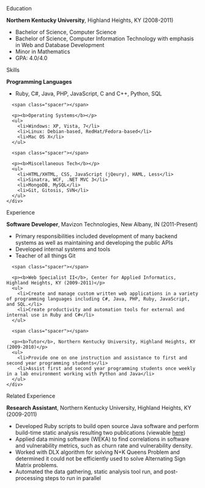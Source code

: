 <div id="resume">
  
  <div class="section">
    <div class="heading">
      Education
    </div>
    <div class="content">
      <p><b>Northern Kentucky University</b>, Highland Heights, KY (2008-2011)</p>
      <ul>
        <li>Bachelor of Science, Computer Science</li>
        <li>Bachelor of Science, Computer Information Technology with emphasis in Web and Database Development</li>
        <li>Minor in Mathematics</li>
        <li>GPA: 4.0/4.0</li>
      </ul>
    </div>
  </div>

  <div class="section">
    <div class="heading">
      Skills
    </div>
    <div class="content">
      <p><b>Programming Languages</b></p>
      <ul>
        <li>Ruby, C#, Java, PHP, JavaScript, C and C++, Python, SQL</li>
      </ul>

      <span class="spacer"></span>

      <p><b>Operating Systems</b></p>
      <ul>
        <li>Windows: XP, Vista, 7</li>
        <li>Linux: Debian-based, RedHat/Fedora-based</li>
        <li>Mac OS X</li>
      </ul>

      <span class="spacer"></span>

      <p><b>Miscellaneous Tech</b></p>
      <ul>
        <li>HTML/XHTML, CSS, JavaScript (jQeury), HAML, Less</li>
        <li>Sinatra, WCF, .NET MVC 3</li>
        <li>MongoDB, MySQL</li>
        <li>Git, Gitosis, SVN</li>
      </ul>
    </div>
  </div>

  <div class="section">
    <div class="heading">
      Experience
    </div>
    <div class="content">
      <p><b>Software Developer</b>, Mavizon Technologies, New Albany, IN (2011-Present)</p>
      <ul>
        <li>
          Primary responsibilities included development of many backend
          systems as well as maintaining and developing the public APIs
        </li>
        <li>Developed internal systems and tools</li>
        <li>Teacher of all things Git</li>
      </ul>

      <span class="spacer"></span>

      <p><b>Web Specialist II</b>, Center for Applied Informatics, Highland Heights, KY (2009-2011)</p>
      <ul>
        <li>Create and manage custom written web applications in a variety of programming languages including C#, Java, PHP, Ruby, JavaScript, and SQL.</li>
        <li>Create productivity and automation tools for external and internal use in Ruby and C#</li>
      </ul>

      <span class="spacer"></span>

      <p><b>Tutor</b>, Northern Kentucky University, Highland Heights, KY (2009-2010)</p>
      <ul>
        <li>Provide one on one instruction and assistance to first and second year programming students</li>
        <li>Assist first and second year programming students once weekly in a lab environment working with Python and Java</li>
      </ul>
    </div>
  </div>
  
  <div class="section">
    <div class="heading">
      Related Experience
    </div>
    <div class="content">
      <p><b>Research Assistant</b>, Northern Kentucky University, Highland Heights, KY (2009-2011)</p>
      <ul>
        <li>Developed Ruby scripts to build open source Java software and perform build-time static analysis resulting two publications (viewable <a href="/*/Research.md">here</a>)</li>
        <li>Applied data mining software (WEKA) to find correlations in software and vulnerability metrics, such as churn rate and vulnerability density. </li>
        <li>Worked with DLX algorithm for solving N+K Queens Problem and determined it could not be efficiently used to solve Alternating Sign Matrix problems.</li>
        <li>Automated the data gathering, static analysis tool run, and post-processing steps to run in parallel</li>
      </ul>
    </div>
  </div>

</div>
